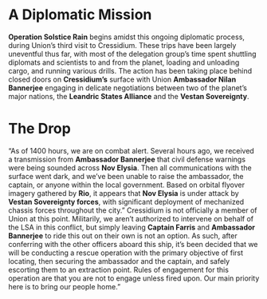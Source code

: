 # A Diplomatic Mission
**Operation Solstice Rain** begins amidst this ongoing diplomatic process, during Union’s third visit to Cressidium. These trips have been largely uneventful thus far, with most of the delegation group’s time spent shuttling diplomats and scientists to and from the planet, loading and unloading cargo, and running various drills. The action has been taking place behind closed doors on **Cressidium’s** surface with Union **Ambassador Nilan Bannerjee** engaging in delicate negotiations between two of the planet’s major nations, the **Leandric States Alliance** and the **Vestan Sovereignty**.

# The Drop
“As of 1400 hours, we are on combat alert. Several hours ago, we received a transmission from **Ambassador Bannerjee** that civil defense warnings were being sounded across **Nov Elysia**. Then all communications with the surface went dark, and we’ve been unable to raise the ambassador, the captain, or anyone within the local government. Based on orbital flyover imagery gathered by **Rio**, it appears that **Nov Elysia** is under attack by **Vestan Sovereignty forces**, with significant deployment of mechanized chassis forces throughout the city.” Cressidium is not officially a member of Union at this point. Militarily, we aren’t authorized to intervene on behalf of the LSA in this conflict, but simply leaving **Captain Farris** and **Ambassador Bannerjee** to ride this out on their own is not an option. As such, after conferring with the other officers aboard this ship, it’s been decided that we will be conducting a rescue operation with the primary objective of first locating, then securing the ambassador and the captain, and safely escorting them to an extraction point. Rules of engagement for this operation are that you are not to engage unless fired upon. Our main priority here is to bring our people home.”

